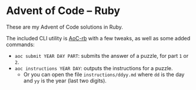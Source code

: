 # Advent of Code – Ruby

These are my Advent of Code solutions in Ruby.

The included CLI utility is [AoC-rb](https://github.com/Keirua/aoc-cli) with a few tweaks, as well as some added commands:


- `aoc submit YEAR DAY PART`: submits the answer of a puzzle, for part `1` or `2`.
- `aoc instructions YEAR DAY`: outputs the instructions for a puzzle.
  - Or you can open the file `instructions/ddyy.md` where `dd` is the day and `yy` is the year (last two digits).
